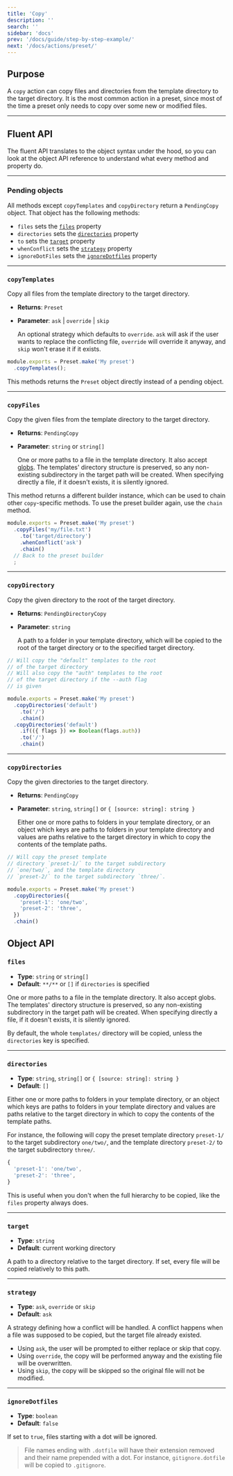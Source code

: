 ```yaml
---
title: 'Copy'
description: ''
search: ''
sidebar: 'docs'
prev: '/docs/guide/step-by-step-example/'
next: '/docs/actions/preset/'
---
```


## Purpose

A `copy` action can copy files and directories from the template directory to the target directory. It is the most common action in a preset, since most of the time a preset only needs to copy over some new or modified files.

---

## Fluent API

The fluent API translates to the object syntax under the hood, so you can look at the object API reference to understand what every method and property do.

---

### Pending objects

All methods except `copyTemplates` and `copyDirectory` return a `PendingCopy` object. That object has the following methods:

- `files` sets the [`files`](/docs/actions/copy#files) property
- `directories` sets the [`directories`](/docs/actions/copy#directories) property
- `to` sets the [`target`](/docs/actions/copy#to) property
- `whenConflict` sets the [`strategy`](/docs/actions/copy#strategy) property
- `ignoreDotFiles` sets the [`ignoreDotfiles`](/docs/actions/copy#ignoredotfiles) property

---

### `copyTemplates`

Copy all files from the template directory to the target directory.

- **Returns**: `Preset`
- **Parameter**: `ask` | `override` | `skip`

  An optional strategy which defaults to `override`. `ask` will ask if the user wants to replace the conflicting file, `override` will override it anyway, and `skip` won't erase it if it exists.

<!--prettier-ignore-->
```js
module.exports = Preset.make('My preset')
  .copyTemplates();
```

This methods returns the `Preset` object directly instead of a pending object.

---

### `copyFiles`

Copy the given files from the template directory to the target directory.

- **Returns**: `PendingCopy`
- **Parameter**: `string` or `string[]`

  One or more paths to a file in the template directory. It also accept [globs](https://github.com/mrmlnc/fast-glob#faq). The templates' directory structure is preserved, so any non-existing subdirectory in the target path will be created. When specifying directly a file, if it doesn't exists, it is silently ignored.

This method returns a different builder instance, which can be used to chain other `copy`-specific methods. To use the preset builder again, use the `chain` method.

<!--prettier-ignore-->
```js
module.exports = Preset.make('My preset')
  .copyFiles('my/file.txt')
    .to('target/directory')
    .whenConflict('ask')
    .chain()
  // Back to the preset builder
  ;
```

---

### `copyDirectory`

Copy the given directory to the root of the target directory.

- **Returns**: `PendingDirectoryCopy`
- **Parameter**: `string`

  A path to a folder in your template directory, which will be copied to the root of the target directory or to the specified target directory.

<!--prettier-ignore-->
```js
// Will copy the "default" templates to the root
// of the target directory
// Will also copy the "auth" templates to the root
// of the target directory if the --auth flag
// is given

module.exports = Preset.make('My preset')
  .copyDirectories('default')
    .to('/')
    .chain()
  .copyDirectories('default')
    .if(({ flags }) => Boolean(flags.auth))
    .to('/')
    .chain()
```

---

### `copyDirectories`

Copy the given directories to the target directory.

- **Returns**: `PendingCopy`
- **Parameter**: `string`, `string[]` or `{ [source: string]: string }`

  Either one or more paths to folders in your template directory, or an object which keys are paths to folders in your template directory and values are paths relative to the target directory in which to copy the contents of the template paths.

<!--prettier-ignore-->
```js
// Will copy the preset template
// directory `preset-1/` to the target subdirectory
// `one/two/`, and the template directory
// `preset-2/` to the target subdirectory `three/`.

module.exports = Preset.make('My preset')
  .copyDirectories({
    'preset-1': 'one/two',
    'preset-2': 'three',
  })
  .chain()
```

## Object API

### `files`

- **Type**: `string` or `string[]`
- **Default**: `**/**` or `[]` if `directories` is specified

One or more paths to a file in the template directory. It also accept globs. The templates' directory structure is preserved, so any non-existing subdirectory in the target path will be created. When specifying directly a file, if it doesn't exists, it is silently ignored.

By default, the whole `templates/` directory will be copied, unless the `directories` key is specified.

---

### `directories`

- **Type**: `string`, `string[]` or `{ [source: string]: string }`
- **Default**: `[]`

Either one or more paths to folders in your template directory, or an object which keys are paths to folders in your template directory and values are paths relative to the target directory in which to copy the contents of the template paths.

For instance, the following will copy the preset template directory `preset-1/` to the target subdirectory `one/two/`, and the template directory `preset-2/` to the target subdirectory `three/`.

```js
{
  'preset-1': 'one/two',
  'preset-2': 'three',
}
```

This is useful when you don't when the full hierarchy to be copied, like the `files` property always does.

---

### `target`

- **Type**: `string`
- **Default**: current working directory

A path to a directory relative to the target directory. If set, every file will be copied relatively to this path.

---

### `strategy`

- **Type**: `ask`, `override` or `skip`
- **Default**: `ask`

A strategy defining how a conflict will be handled. A conflict happens when a file was supposed to be copied, but the target file already existed.

- Using `ask`, the user will be prompted to either replace or skip that copy.
- Using `override`, the copy will be performed anyway and the existing file will be overwritten.
- Using `skip`, the copy will be skipped so the original file will not be modified.

---

### `ignoreDotfiles`

- **Type**: `boolean`
- **Default**: `false`

If set to `true`, files starting with a dot will be ignored.

> File names ending with `.dotfile` will have their extension removed and their name prepended with a dot.
> For instance, `gitignore.dotfile` will be copied to `.gitignore`.
